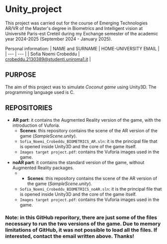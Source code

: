 # Unity_project
This project was carried out for the course of Emerging Technologies AR/VR of the Master's degree in Biometrics and Intelligent vision at Université Paris-est Cretéil during my Exchange semester of the academic year 2024-2025 (September 2024 - January 2025).

Personal information:
| NAME and SURNAME | HOME-UNIVERSITY EMAIL |
| --- | --- |
| Sofia Noemi Crobeddu | crobeddu.2130389@studenti.uniroma1.it | 

## PURPOSE

The aim of this project was to simulate *Coconut game* using Unity3D. The programming language used is C.

## REPOSITORIES

- **AR part**: it contains the Augmented Reality version of the game, with the introduction of Vuforia.
  - **Scenes**: this repository contains the scene of the AR version of the game (*SampleScene.unity*).
  - `Sofia_Noemi_Crobeddu_BIOMETRICS_AR.sln`: it is the principal file that is opened inside Unity3D and the core of the game itself. 
  - `Images target project.pdf`: contains the Vuforia images used in the game.
- **noAR part**: it contains the standard version of the game, without Augmented Reality packages.
  - - **Scenes**: this repository contains the scene of the AR version of the game (*SampleScene.unity*).
  - `Sofia_Noemi_Crobeddu_BIOMETRICS_noAR.sln`: it is the principal file that is opened inside Unity3D and the core of the game itself. 
  - `Images target project.pdf`: contains the Vuforia images used in the game.

### Note: in this GitHub reporitory, there are just some of the files necessary to run the two versions of the game. Due to memory limitations of GitHub, it was not possible to load all the files. If interested, contact the email written above. Thanks!
